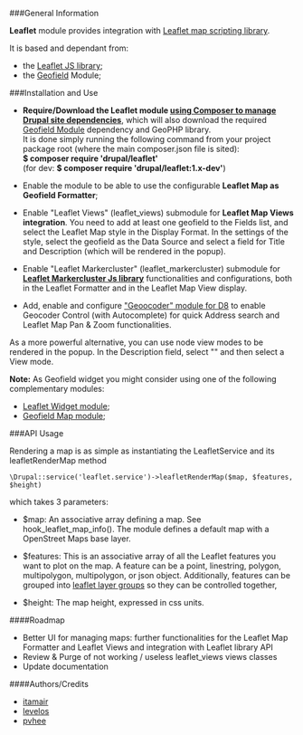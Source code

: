 ###General Information

**Leaflet** module provides integration with 
[Leaflet map scripting library](http://leafletjs.com).
            
It is based and dependant from:
- the [Leaflet JS library](http://leafletjs.com); 
- the [Geofield](https://www.drupal.org/project/geofield) Module;

###Installation and Use

- __Require/Download the Leaflet module
[using Composer to manage Drupal site dependencies](https://www.drupal.org/docs/develop/using-composer/using-composer-to-manage-drupal-site-dependencies)__,
which will also download the required 
[Geofield Module](https://www.drupal.org/project/geofield) 
dependency and GeoPHP library.  
It is done simply running the following command from your project package root 
(where the main composer.json file is sited):  
__$ composer require 'drupal/leaflet'__  
(for dev: __$ composer require 'drupal/leaflet:1.x-dev'__)
  
- Enable the module to be able to use the configurable __Leaflet Map as 
Geofield Formatter__;

- Enable "Leaflet Views" (leaflet_views) submodule for __Leaflet Map Views 
integration__.
You need to add at least one geofield to the Fields list, and select the Leaflet
Map style in the Display Format. 
In the settings of the style, select the geofield as the Data Source and select
a field for Title and Description (which will be rendered in the popup).

- Enable "Leaflet Markercluster" (leaflet_markercluster) submodule for 
[__Leaflet Markercluster Js library__](https://github.com/Leaflet/Leaflet.markercluster) functionalities and configurations, both 
in the Leaflet Formatter and in the Leaflet Map View display.

- Add, enable and configure ["Geoocoder" module for D8](https://www.drupal.org/project/geocoder) to enable Geocoder Control
 (with Autocomplete) for quick Address search and Leaflet Map Pan & Zoom functionalities.

As a more powerful alternative, you can use node view modes to be rendered in
the popup. In the Description field, select "<entire node>" and then select a
View mode.

__Note:__ As Geofield widget you might consider using one of the following 
complementary modules:
- [Leaflet Widget module](https://www.drupal.org/project/leaflet_widget);
- [Geofield Map module](https://www.drupal.org/project/geofield_map);


###API Usage

Rendering a map is as simple as instantiating the LeafletService and its 
leafletRenderMap method 

    \Drupal::service('leaflet.service')->leafletRenderMap($map, $features, $height)

which takes 3 parameters:

* $map:
An associative array defining a map. See hook_leaflet_map_info(). The module
defines a default map with a OpenStreet Maps base layer.

* $features:
This is an associative array of all the Leaflet features you
want to plot on the map. A feature can be a point, linestring, polygon,
multipolygon, multipolygon, or json object. Additionally, features can be
grouped into [leaflet layer groups](http://leafletjs.com/reference-1.3.0.html#layergroup)
so they can be controlled together,

* $height:
The map height, expressed in css units.

####Roadmap

* Better UI for managing maps: further functionalities for the Leaflet Map 
Formatter and Leaflet Views and integration with Leaflet library API
* Review & Purge of not working / useless leaflet_views views classes
* Update documentation

####Authors/Credits

* [itamair](https://www.drupal.org/u/itamair)
* [levelos](http://drupal.org/user/54135)
* [pvhee](http://drupal.org/user/108811)
